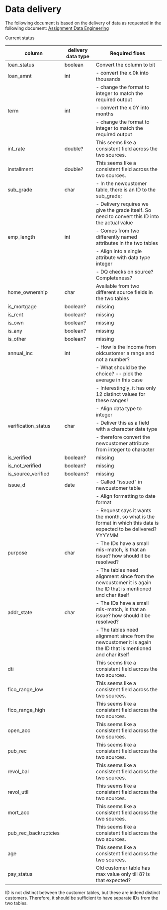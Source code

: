 # Data delivery 

The following document is based on the delivery of data as requested in the following document: [Assignment Data Engineering]()








Current status 

| column               | delivery data type | Required fixes                                                                                                                |
|----------------------|--------------------|-------------------------------------------------------------------------------------------------------------------------------|
| loan_status          | boolean            | Convert the column to bit                                                                                                     |
| loan_amnt            | int                | - convert the x.0k into thousands                                                                                             |
|                      |                    | - change the format to integer to match the required output                                                                   |
| term                 | int                | - convert the x.0Y into months                                                                                                |
|                      |                    | - change the format to integer to match the required output                                                                   |
| int_rate             | double?            | This seems like a consistent field across the two sources.                                                                    |
| installment          | double?            | This seems like a consistent field across the two sources.                                                                    |
| sub_grade            | char               | - In the newcustomer table, there is an ID to the sub_grade;                                                                  |
|                      |                    | - Delivery requires we give the grade itself. So need to convert this ID into the actual value                                |
| emp_length           | int                | - Comes from two differently named attributes in the two tables                                                               |
|                      |                    | - Align into a single attribute with data type integer                                                                        |
|                      |                    | - DQ checks on source? Completeness?                                                                                          |
| home_ownership      | char                | Available from two different source fields in the two tables                                                                   |
| is_mortgage          | boolean?           | missing                                                                                                                       |
| is_rent              | boolean?           | missing                                                                                                                       |
| is_own               | boolean?           | missing                                                                                                                       |
| is_any               | boolean?           | missing                                                                                                                       |
| is_other             | boolean?           | missing                                                                                                                       |
| annual_inc           | int                |  - How is the income from oldcustomer a range and not a number?                                                               |
|                      |                    |    - What should be the choice? -- pick the average in this case                                                                                               |
|                      |                    |    - Interestingly, it has only 12 distinct values for these ranges!                                                          |
|                      |                    | - Align data type  to integer                                                                                                 |
| verification_status  | char               |  - Deliver this as a field with a character data type                                                                         |
|                      |                    |  - therefore convert the newcustomer attribute from integer to character                                                      |
| is_verified          | boolean?           | missing                                                                                                                       |
| is_not_verified      | boolean?           | missing                                                                                                                       |
| is_source_verified   | booleans?          | missing                                                                                                                       |
| issue_d              | date               | - Called "issued" in newcustomer table                                                                                        |
|                      |                    | - Align formatting to date format                                                                                             |
|                      |                    | - Request says it wants the month, so what is the format in which this data is expected to be delivered? YYYYMM  |
| purpose              | char               | - The IDs have a small mis-match, is that an issue? how should it be resolved?                                                |
|                      |                    | - The tables need alignment since from the newcustomer it is again the ID that is mentioned and char itself                   |
| addr_state           | char               | - The IDs have a small mis-match, is that an issue? how should it be resolved?                                                |
|                      |                    | - The tables need alignment since from the newcustomer it is again the ID that is mentioned and char itself                   |
| dti                  |                    | This seems like a consistent field across the two sources.                                                                    |
| fico_range_low       |                    | This seems like a consistent field across the two sources.                                                                    |
| fico_range_high      |                    | This seems like a consistent field across the two sources.                                                                    |
| open_acc             |                    | This seems like a consistent field across the two sources.                                                                    |
| pub_rec              |                    | This seems like a consistent field across the two sources.                                                                    |
| revol_bal            |                    | This seems like a consistent field across the two sources.                                                                    |
| revol_util           |                    | This seems like a consistent field across the two sources.                                                                    |
| mort_acc             |                    | This seems like a consistent field across the two sources.                                                                    |
| pub_rec_backruptcies |                    | This seems like a consistent field across the two sources.                                                                    |
| age                  |                    | This seems like a consistent field across the two sources.                                                                    |
| pay_status           |                    | Old customer table has max value only till 8? is that expected?                                                               |



ID is not distinct between the customer tables, but these are indeed distinct customers. Therefore, it should be sufficient to have separate IDs from the two tables. 
